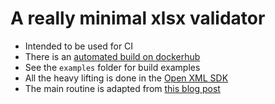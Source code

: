 # A really minimal xlsx validator

- Intended to be used for CI
- There is an [automated build on dockerhub](https://hub.docker.com/r/vindvaki/xlsx-validator/)
- See the `examples` folder for build examples
- All the heavy lifting is done in the [Open XML SDK](https://github.com/OfficeDev/Open-XML-SDK)
- The main routine is adapted from [this blog post](https://blogs.msdn.microsoft.com/ericwhite/2010/03/04/validate-open-xml-documents-using-the-open-xml-sdk-2-0/)
